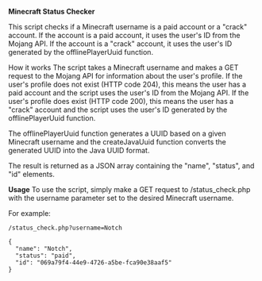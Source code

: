 **Minecraft Status Checker**

This script checks if a Minecraft username is a paid account or a "crack" account. If the account is a paid account, it uses the user's ID from the Mojang API. If the account is a "crack" account, it uses the user's ID generated by the offlinePlayerUuid function.

How it works
The script takes a Minecraft username and makes a GET request to the Mojang API for information about the user's profile. If the user's profile does not exist (HTTP code 204), this means the user has a paid account and the script uses the user's ID from the Mojang API. If the user's profile does exist (HTTP code 200), this means the user has a "crack" account and the script uses the user's ID generated by the offlinePlayerUuid function.

The offlinePlayerUuid function generates a UUID based on a given Minecraft username and the createJavaUuid function converts the generated UUID into the Java UUID format.

The result is returned as a JSON array containing the "name", "status", and "id" elements.

**Usage**
To use the script, simply make a GET request to /status_check.php with the username parameter set to the desired Minecraft username.

For example:

```
/status_check.php?username=Notch
```

```
{
  "name": "Notch",
  "status": "paid",
  "id": "069a79f4-44e9-4726-a5be-fca90e38aaf5"
}
```
